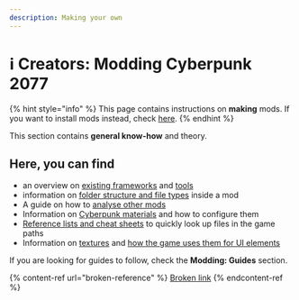 ```yaml
---
description: Making your own
---
```


# ℹ Creators: Modding Cyberpunk 2077

{% hint style="info" %}
This page contains instructions on **making** mods. If you want to install mods instead, check [here](../../help/users-modding-cyberpunk-2077/).&#x20;
{% endhint %}

This section contains **general know-how** and theory.&#x20;

## Here, you can find

* an overview on [existing frameworks](../frameworks/) and [tools](../modding-tools/)
* information on [folder structure and file types](folder-structure-and-files.md) inside a mod
* A guide on how to [analyse other mods](analysing-other-mods.md)
* Information on [Cyberpunk materials](materials-how-to-configure-them/) and how to configure them
* [Reference lists and cheat sheets](../references-lists-and-overviews/) to quickly look up files in the game paths
* Information on [textures](../textures/) and [how the game uses them for UI elements](../textures/game-icons-the-inkatlas-file.md)

If you are looking for guides to follow, check the **Modding: Guides** section.

{% content-ref url="broken-reference" %}
[Broken link](broken-reference)
{% endcontent-ref %}
